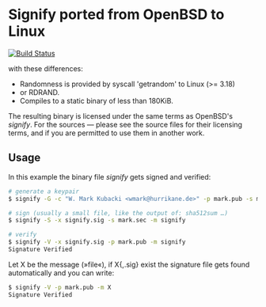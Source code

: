 Signify ported from OpenBSD to Linux
=====================================
[![Build Status](https://semaphoreci.com/api/v1/projects/4c824f23-d918-4935-b686-29126a212b5c/455018/badge.svg)](https://semaphoreci.com/wmark/signify)

with these differences:
 * Randomness is provided by syscall 'getrandom' to Linux (>= 3.18)
 * or RDRAND.
 * Compiles to a static binary of less than 180KiB.

The resulting binary is licensed under the same terms as OpenBSD's *signify*.
For the sources — please see the source files for their licensing terms,
and if you are permitted to use them in another work.

Usage
------

In this example the binary file *signify* gets signed and verified:
```bash
# generate a keypair
$ signify -G -c "W. Mark Kubacki <wmark@hurrikane.de>" -p mark.pub -s mark.sec

# sign (usually a small file, like the output of: sha512sum …)
$ signify -S -x signify.sig -s mark.sec -m signify

# verify
$ signify -V -x signify.sig -p mark.pub -m signify
Signature Verified
```

Let X be the message (»file«), if X{,.sig} exist the signature file gets found automatically and you can write:
```bash
$ signify -V -p mark.pub -m X
Signature Verified
```
